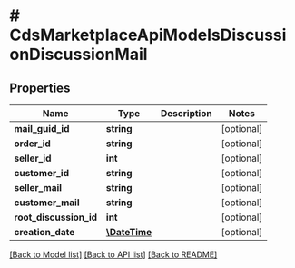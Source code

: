 # # CdsMarketplaceApiModelsDiscussionDiscussionMail

## Properties

Name | Type | Description | Notes
------------ | ------------- | ------------- | -------------
**mail_guid_id** | **string** |  | [optional]
**order_id** | **string** |  | [optional]
**seller_id** | **int** |  | [optional]
**customer_id** | **string** |  | [optional]
**seller_mail** | **string** |  | [optional]
**customer_mail** | **string** |  | [optional]
**root_discussion_id** | **int** |  | [optional]
**creation_date** | [**\DateTime**](\DateTime.md) |  | [optional]

[[Back to Model list]](../../README.md#models) [[Back to API list]](../../README.md#endpoints) [[Back to README]](../../README.md)
